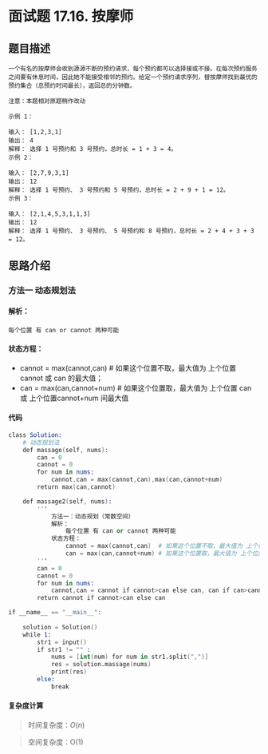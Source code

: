 #  面试题 17.16. 按摩师

## 题目描述

    一个有名的按摩师会收到源源不断的预约请求，每个预约都可以选择接或不接。在每次预约服务之间要有休息时间，因此她不能接受相邻的预约。给定一个预约请求序列，替按摩师找到最优的预约集合（总预约时间最长），返回总的分钟数。

    注意：本题相对原题稍作改动

    示例 1：

    输入： [1,2,3,1]
    输出： 4
    解释： 选择 1 号预约和 3 号预约，总时长 = 1 + 3 = 4。
    示例 2：

    输入： [2,7,9,3,1]
    输出： 12
    解释： 选择 1 号预约、 3 号预约和 5 号预约，总时长 = 2 + 9 + 1 = 12。
    示例 3：

    输入： [2,1,4,5,3,1,1,3]
    输出： 12
    解释： 选择 1 号预约、 3 号预约、 5 号预约和 8 号预约，总时长 = 2 + 4 + 3 + 3 = 12。

## 思路介绍

### 方法一 动态规划法

#### 解析：
    每个位置 有 can or cannot 两种可能
#### 状态方程：
- cannot = max(cannot,can)  # 如果这个位置不取，最大值为 上个位置 cannot 或 can 的最大值；
- can = max(can,cannot+num) # 如果这个位置取，最大值为 上个位置 can 或 上个位置cannot+num 间最大值
#### 代码

```s
class Solution:
    # 动态规划法
    def massage(self, nums):
        can = 0
        cannot = 0
        for num in nums:
            cannot,can = max(cannot,can),max(can,cannot+num)
        return max(can,cannot)

    def massage2(self, nums):
        '''
            方法一：动态规划（常数空间）
            解析：
                每个位置 有 can or cannot 两种可能
            状态方程：
                cannot = max(cannot,can)  # 如果这个位置不取，最大值为 上个位置 cannot 或 can 的最大值；
                can = max(can,cannot+num) # 如果这个位置取，最大值为 上个位置 can 或 上个位置cannot+num 间最大值
        '''
        can = 0
        cannot = 0
        for num in nums:
            cannot,can = cannot if cannot>can else can, can if can>cannot+num else cannot+num
        return cannot if cannot>can else can

if __name__ == "__main__":
    
    solution = Solution()
    while 1:
        str1 = input()
        if str1 != "" :
            nums = [int(num) for num in str1.split(",")]
            res = solution.massage(nums)
            print(res)
        else:
            break
```

#### 复杂度计算

> 时间复杂度：$O(n)$

> 空间复杂度：O(1)

